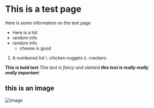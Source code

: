 # This is a test page

Here is some information on the test page 

- Here is a list
- random info
- random info 
  - cheese is good


1. A numbered list
  i. chicken nuggets
  ii. crackers
  
**This is bold text**
*This text is fancy and slanted* 
***this text is really really really important***

  
## this is an image 
![image](https://www.rd.com/wp-content/uploads/2020/04/GettyImages-694542042-e1586274805503.jpg)

